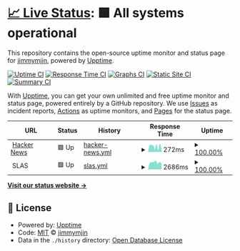 # [📈 Live Status](https://jimmymjin.github.io/uptime): <!--live status--> **🟩 All systems operational**

This repository contains the open-source uptime monitor and status page for [jimmymjin](https://jimmymjin.github.io/uptime), powered by [Upptime](https://github.com/upptime/upptime).

[![Uptime CI](https://github.com/jimmymjin/uptime/workflows/Uptime%20CI/badge.svg)](https://github.com/jimmymjin/uptime/actions?query=workflow%3A%22Uptime+CI%22)
[![Response Time CI](https://github.com/jimmymjin/uptime/workflows/Response%20Time%20CI/badge.svg)](https://github.com/jimmymjin/uptime/actions?query=workflow%3A%22Response+Time+CI%22)
[![Graphs CI](https://github.com/jimmymjin/uptime/workflows/Graphs%20CI/badge.svg)](https://github.com/jimmymjin/uptime/actions?query=workflow%3A%22Graphs+CI%22)
[![Static Site CI](https://github.com/jimmymjin/uptime/workflows/Static%20Site%20CI/badge.svg)](https://github.com/jimmymjin/uptime/actions?query=workflow%3A%22Static+Site+CI%22)
[![Summary CI](https://github.com/jimmymjin/uptime/workflows/Summary%20CI/badge.svg)](https://github.com/jimmymjin/uptime/actions?query=workflow%3A%22Summary+CI%22)

With [Upptime](https://upptime.js.org), you can get your own unlimited and free uptime monitor and status page, powered entirely by a GitHub repository. We use [Issues](https://github.com/jimmymjin/uptime/issues) as incident reports, [Actions](https://github.com/jimmymjin/uptime/actions) as uptime monitors, and [Pages](https://jimmymjin.github.io/uptime) for the status page.

<!--start: status pages-->
<!-- This summary is generated by Upptime (https://github.com/upptime/upptime) -->
<!-- Do not edit this manually, your changes will be overwritten -->
<!-- prettier-ignore -->
| URL | Status | History | Response Time | Uptime |
| --- | ------ | ------- | ------------- | ------ |
| <img alt="" src="https://icons.duckduckgo.com/ip3/news.ycombinator.com.ico" height="13"> [Hacker News](https://news.ycombinator.com) | 🟩 Up | [hacker-news.yml](https://github.com/jimmymjin/uptime/commits/HEAD/history/hacker-news.yml) | <details><summary><img alt="Response time graph" src="./graphs/hacker-news/response-time-week.png" height="20"> 272ms</summary><br><a href="https://jimmymjin.github.io/uptime/history/hacker-news"><img alt="Response time 338" src="https://img.shields.io/endpoint?url=https%3A%2F%2Fraw.githubusercontent.com%2Fjimmymjin%2Fuptime%2FHEAD%2Fapi%2Fhacker-news%2Fresponse-time.json"></a><br><a href="https://jimmymjin.github.io/uptime/history/hacker-news"><img alt="24-hour response time 135" src="https://img.shields.io/endpoint?url=https%3A%2F%2Fraw.githubusercontent.com%2Fjimmymjin%2Fuptime%2FHEAD%2Fapi%2Fhacker-news%2Fresponse-time-day.json"></a><br><a href="https://jimmymjin.github.io/uptime/history/hacker-news"><img alt="7-day response time 272" src="https://img.shields.io/endpoint?url=https%3A%2F%2Fraw.githubusercontent.com%2Fjimmymjin%2Fuptime%2FHEAD%2Fapi%2Fhacker-news%2Fresponse-time-week.json"></a><br><a href="https://jimmymjin.github.io/uptime/history/hacker-news"><img alt="30-day response time 277" src="https://img.shields.io/endpoint?url=https%3A%2F%2Fraw.githubusercontent.com%2Fjimmymjin%2Fuptime%2FHEAD%2Fapi%2Fhacker-news%2Fresponse-time-month.json"></a><br><a href="https://jimmymjin.github.io/uptime/history/hacker-news"><img alt="1-year response time 357" src="https://img.shields.io/endpoint?url=https%3A%2F%2Fraw.githubusercontent.com%2Fjimmymjin%2Fuptime%2FHEAD%2Fapi%2Fhacker-news%2Fresponse-time-year.json"></a></details> | <details><summary><a href="https://jimmymjin.github.io/uptime/history/hacker-news">100.00%</a></summary><a href="https://jimmymjin.github.io/uptime/history/hacker-news"><img alt="All-time uptime 99.94%" src="https://img.shields.io/endpoint?url=https%3A%2F%2Fraw.githubusercontent.com%2Fjimmymjin%2Fuptime%2FHEAD%2Fapi%2Fhacker-news%2Fuptime.json"></a><br><a href="https://jimmymjin.github.io/uptime/history/hacker-news"><img alt="24-hour uptime 100.00%" src="https://img.shields.io/endpoint?url=https%3A%2F%2Fraw.githubusercontent.com%2Fjimmymjin%2Fuptime%2FHEAD%2Fapi%2Fhacker-news%2Fuptime-day.json"></a><br><a href="https://jimmymjin.github.io/uptime/history/hacker-news"><img alt="7-day uptime 100.00%" src="https://img.shields.io/endpoint?url=https%3A%2F%2Fraw.githubusercontent.com%2Fjimmymjin%2Fuptime%2FHEAD%2Fapi%2Fhacker-news%2Fuptime-week.json"></a><br><a href="https://jimmymjin.github.io/uptime/history/hacker-news"><img alt="30-day uptime 100.00%" src="https://img.shields.io/endpoint?url=https%3A%2F%2Fraw.githubusercontent.com%2Fjimmymjin%2Fuptime%2FHEAD%2Fapi%2Fhacker-news%2Fuptime-month.json"></a><br><a href="https://jimmymjin.github.io/uptime/history/hacker-news"><img alt="1-year uptime 99.93%" src="https://img.shields.io/endpoint?url=https%3A%2F%2Fraw.githubusercontent.com%2Fjimmymjin%2Fuptime%2FHEAD%2Fapi%2Fhacker-news%2Fuptime-year.json"></a></details>
| <img alt="" src="https://icons.duckduckgo.com/ip3/null.ico" height="13"> SLAS | 🟩 Up | [slas.yml](https://github.com/jimmymjin/uptime/commits/HEAD/history/slas.yml) | <details><summary><img alt="Response time graph" src="./graphs/slas/response-time-week.png" height="20"> 2686ms</summary><br><a href="https://jimmymjin.github.io/uptime/history/slas"><img alt="Response time 3182" src="https://img.shields.io/endpoint?url=https%3A%2F%2Fraw.githubusercontent.com%2Fjimmymjin%2Fuptime%2FHEAD%2Fapi%2Fslas%2Fresponse-time.json"></a><br><a href="https://jimmymjin.github.io/uptime/history/slas"><img alt="24-hour response time 2245" src="https://img.shields.io/endpoint?url=https%3A%2F%2Fraw.githubusercontent.com%2Fjimmymjin%2Fuptime%2FHEAD%2Fapi%2Fslas%2Fresponse-time-day.json"></a><br><a href="https://jimmymjin.github.io/uptime/history/slas"><img alt="7-day response time 2686" src="https://img.shields.io/endpoint?url=https%3A%2F%2Fraw.githubusercontent.com%2Fjimmymjin%2Fuptime%2FHEAD%2Fapi%2Fslas%2Fresponse-time-week.json"></a><br><a href="https://jimmymjin.github.io/uptime/history/slas"><img alt="30-day response time 2862" src="https://img.shields.io/endpoint?url=https%3A%2F%2Fraw.githubusercontent.com%2Fjimmymjin%2Fuptime%2FHEAD%2Fapi%2Fslas%2Fresponse-time-month.json"></a><br><a href="https://jimmymjin.github.io/uptime/history/slas"><img alt="1-year response time 3185" src="https://img.shields.io/endpoint?url=https%3A%2F%2Fraw.githubusercontent.com%2Fjimmymjin%2Fuptime%2FHEAD%2Fapi%2Fslas%2Fresponse-time-year.json"></a></details> | <details><summary><a href="https://jimmymjin.github.io/uptime/history/slas">100.00%</a></summary><a href="https://jimmymjin.github.io/uptime/history/slas"><img alt="All-time uptime 99.50%" src="https://img.shields.io/endpoint?url=https%3A%2F%2Fraw.githubusercontent.com%2Fjimmymjin%2Fuptime%2FHEAD%2Fapi%2Fslas%2Fuptime.json"></a><br><a href="https://jimmymjin.github.io/uptime/history/slas"><img alt="24-hour uptime 100.00%" src="https://img.shields.io/endpoint?url=https%3A%2F%2Fraw.githubusercontent.com%2Fjimmymjin%2Fuptime%2FHEAD%2Fapi%2Fslas%2Fuptime-day.json"></a><br><a href="https://jimmymjin.github.io/uptime/history/slas"><img alt="7-day uptime 100.00%" src="https://img.shields.io/endpoint?url=https%3A%2F%2Fraw.githubusercontent.com%2Fjimmymjin%2Fuptime%2FHEAD%2Fapi%2Fslas%2Fuptime-week.json"></a><br><a href="https://jimmymjin.github.io/uptime/history/slas"><img alt="30-day uptime 100.00%" src="https://img.shields.io/endpoint?url=https%3A%2F%2Fraw.githubusercontent.com%2Fjimmymjin%2Fuptime%2FHEAD%2Fapi%2Fslas%2Fuptime-month.json"></a><br><a href="https://jimmymjin.github.io/uptime/history/slas"><img alt="1-year uptime 99.80%" src="https://img.shields.io/endpoint?url=https%3A%2F%2Fraw.githubusercontent.com%2Fjimmymjin%2Fuptime%2FHEAD%2Fapi%2Fslas%2Fuptime-year.json"></a></details>

<!--end: status pages-->

[**Visit our status website →**](https://jimmymjin.github.io/uptime)

## 📄 License

- Powered by: [Upptime](https://github.com/upptime/upptime)
- Code: [MIT](./LICENSE) © [jimmymjin](https://jimmymjin.github.io/uptime)
- Data in the `./history` directory: [Open Database License](https://opendatacommons.org/licenses/odbl/1-0/)
